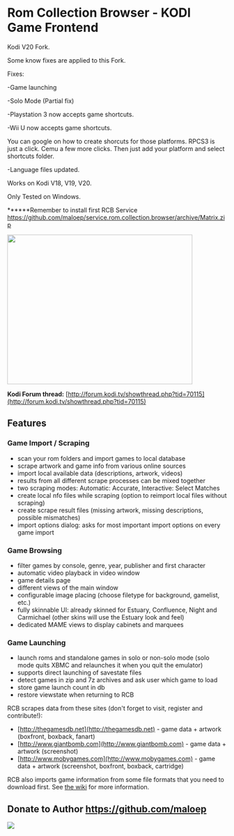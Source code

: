# Rom Collection Browser - KODI Game Frontend #


Kodi V20 Fork.

Some know fixes are applied to this Fork.

Fixes:

-Game launching

-Solo Mode (Partial fix)

-Playstation 3 now accepts game shortcuts.

-Wii U now accepts game shortcuts.

You can google on how to create shorcuts for those platforms. RPCS3 is just a click. Cemu a few more clicks. Then just add your platform and select shortcuts folder.

-Language files updated.

Works on Kodi V18, V19, V20.

Only Tested on Windows.

******Remember to install first RCB Service https://github.com/maloep/service.rom.collection.browser/archive/Matrix.zip

<a href='http://www.youtube.com/watch?feature=player_embedded&v=NRTg3HmIuqU' target='_blank'><img src='http://img.youtube.com/vi/NRTg3HmIuqU/0.jpg' width='425' height=344 /></a>


**Kodi Forum thread:** [http://forum.kodi.tv/showthread.php?tid=70115](http://forum.kodi.tv/showthread.php?tid=70115)



## Features

### Game Import / Scraping

* scan your rom folders and import games to local database<br>
* scrape artwork and game info from various online sources<br>
* import local available data (descriptions, artwork, videos)<br>
* results from all different scrape processes can be mixed together<br>
* two scraping modes: Automatic: Accurate, Interactive: Select Matches<br>
* create local nfo files while scraping (option to reimport local files without scraping)<br>
* create scrape result files (missing artwork, missing descriptions, possible mismatches)<br>
* import options dialog: asks for most important import options on every game import</ul>

### Game Browsing
* filter games by console, genre, year, publisher and first character<br>
* automatic video playback in video window<br>
* game details page<br>
* different views of the main window<br>
* configurable image placing (choose filetype for background, gamelist, etc.)<br>
* fully skinnable UI: already skinned for Estuary, Confluence, Night and Carmichael (other skins will use the Estuary look and feel)<br>
* dedicated MAME views to display cabinets and marquees</ul>

### Game Launching
* launch roms and standalone games in solo or non-solo mode (solo mode quits XBMC and relaunches it when you quit the emulator)<br>
* supports direct launching of savestate files<br>
* detect games in zip and 7z archives and ask user which game to load<br>
* store game launch count in db<br>
* restore viewstate when returning to RCB</ul>

RCB scrapes data from these sites (don't forget to visit, register and contribute!):<br>
* [http://thegamesdb.net](http://thegamesdb.net) - game data + artwork (boxfront, boxback, fanart)<br>
* [http://www.giantbomb.com](http://www.giantbomb.com) - game data + artwork (screenshot)<br>
* [http://www.mobygames.com](http://www.mobygames.com) - game data + artwork (screenshot, boxfront, boxback,     cartridge)<br>

RCB also imports game information from some file formats that you need to download first. See [the wiki](https://github.com/maloep/romcollectionbrowser/wiki/UseOfflineGameDescriptions) for more information.


## Donate to Author https://github.com/maloep
<a href='https://www.paypal.com/cgi-bin/webscr?cmd=_s-xclick&hosted_button_id=6WHY43UNQSHFJ'><img src='https://www.paypal.com/en_US/i/btn/btn_donateCC_LG.gif' /></a>
